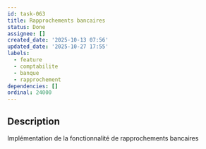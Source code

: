 ```yaml
---
id: task-063
title: Rapprochements bancaires
status: Done
assignee: []
created_date: '2025-10-13 07:56'
updated_date: '2025-10-27 17:55'
labels:
  - feature
  - comptabilite
  - banque
  - rapprochement
dependencies: []
ordinal: 24000
---
```


## Description

<!-- SECTION:DESCRIPTION:BEGIN -->
Implémentation de la fonctionnalité de rapprochements bancaires
<!-- SECTION:DESCRIPTION:END -->
